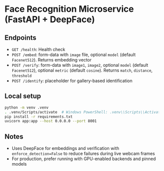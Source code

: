 # Face Recognition Microservice (FastAPI + DeepFace)

## Endpoints
- `GET /health`: Health check
- `POST /embed`: form-data with `image` file, optional `model` (default `Facenet512`). Returns embedding vector
- `POST /verify`: form-data with `image1`, `image2`, optional `model` (default `Facenet512`), optional `metric` (default `cosine`). Returns `match`, `distance`, `threshold`
- `POST /identify`: placeholder for gallery-based identification

## Local setup
```bash
python -m venv .venv
. .venv/Scripts/activate  # Windows PowerShell: .venv\\Scripts\\Activate.ps1
pip install -r requirements.txt
uvicorn app:app --host 0.0.0.0 --port 8001
```

## Notes
- Uses DeepFace for embeddings and verification with `enforce_detection=False` to reduce failures during live webcam frames
- For production, prefer running with GPU-enabled backends and pinned models

